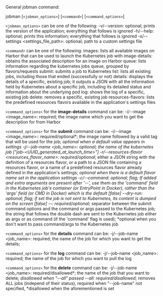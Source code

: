 General jobman command:

jobman [`<jobman_options>`] [`<command>`] [`<command_options>`]

`<jobman_options>` can be one of the following:
    -v/--version:  optional; prints the version of the application; everything that follows is ignored
    -h/--help:  optional; prints this information; everything that follows is ignored
    -s/--settings <settings_file_path>:  optional; path to a custom settings file

`<command>` can be one of the following:
    images:  lists all available images on Harbor that can be used to launch the Kubernetes job with
    image-details:  obtains the associated description for an image on Harbor
    queue: lists information regarding the kubernetes jobs queue, grouped by flavors/requests
    submit:  submits a job to Kubernetes
    list:  lists all existing jobs, including those that ended (successfully or not)
    details:  displays the details of a specific, existing job; it outputs a JSON with all the information held by Kubernetes about a specific job, including its detailed status and  information about the underlying pod
    log:  shows the log of a specific, existing job
    delete:  removes a specific, existing job
    resources-flavors: lists the predefined resources flavors available in the application's settings files

`<command_options>` for the **image-details** command can be:
    -i/--image <image_name>:  required; the image name which you want to get the description for from Harbor

`<command_options>` for the **submit** command can be:
    -i/--image <image_name>:<tag>:  required/optional*; the image name followed by a valid tag that will be used for the job; *optional when a default value appears in settings
    -j/--job-name <job_name>:  optional; the name of the kubernetes job ["job-<UUID_generated_at_launch_time>"]
    -r/--resources-flavor <resources_flavor_name>: required/optional*; either a JSON string with the definition of a resources flavor, or a path to a JSON file containing a resources flavor, or a name of a predefined resources flavor already defined in the application's settings; *optional when there is a default flavor name set in the application settings
    -c/--command: optional; flag; If added and extra arguments are present after '--', use them as the 'command' field in the Kubernetes job's container (or EntryPoint in Docker), rather than the 'args' field (or CMD in Docker) which is the default [false]
    --dry-run: optional; flag; if set the job is not sent to Kubernetes, its content is dumped on the screen [false]
    --: required/optional*; separator between the submit command options and the command or args passed to the Kubernetes job; the string that follows the double dash are sent to the Kubernetes job either as args or as command (if the 'command' flag is used); *optional when you don't want to pass command/args to the Kubernetes job

`<command_options>` for the **details** command can be:
    -j/--job-name <job_name>:  required; the name of the job for which you want to get the details; 
    
`<command_options>` for the **log** command can be:
    -j/--job-name <job_name>:  required; the name of the job for which you want to pull the log

`<command_options>` for the **delete** command can be:
    -j/--job-name <job_name>:  required/disallowed*; the name of the job that you want to delete; *disallowed when "--all" passed
    --all: required/disallowed*; removes ALL jobs (independ of their status), required when "--job-name" not specified, *disallowed when the aforementioned is set